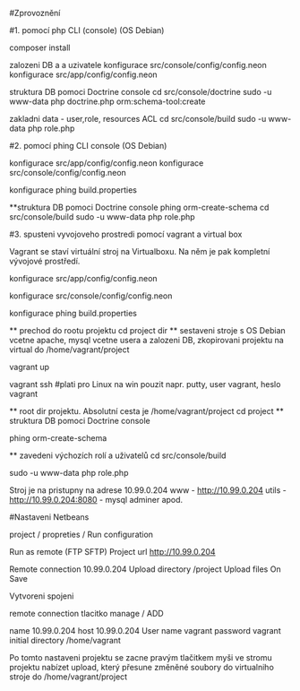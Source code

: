 #Zprovoznění



#1. pomocí php CLI (console) (OS Debian)

composer install

zalozeni  DB a a uzivatele
konfigurace src/console/config/config.neon
konfigurace src/app/config/config.neon

struktura DB pomoci Doctrine console
cd src/console/doctrine
sudo -u www-data php doctrine.php orm:schema-tool:create

zakladni data - user,role, resources ACL
cd src/console/build
sudo -u www-data php role.php

#2. pomocí phing CLI console (OS Debian)

konfigurace src/app/config/config.neon
konfigurace src/console/config/config.neon

konfigurace phing  build.properties

**struktura DB pomoci Doctrine console
phing orm-create-schema
cd src/console/build
sudo -u www-data php role.php

#3. spusteni vyvojoveho prostredi pomocí vagrant a virtual box

Vagrant se staví virtuální stroj na Virtualboxu.
Na něm je pak kompletní vývojové prostředí.

konfigurace src/app/config/config.neon

konfigurace src/console/config/config.neon

konfigurace phing  build.properties

** prechod do rootu projektu
cd project dir
** sestaveni stroje s OS Debian vcetne apache, mysql vcetne usera a zalozeni DB,  zkopirovani projektu na virtual do /home/vagrant/project

vagrant up

vagrant ssh #plati pro Linux na win pouzit napr. putty, user vagrant, heslo vagrant

** root dir projektu. Absolutní cesta je /home/vagrant/project
cd project
** struktura DB pomoci Doctrine console

phing orm-create-schema

** zavedeni výchozích rolí a uživatelů
cd src/console/build

sudo -u www-data php role.php

Stroj je na pristupny na adrese 10.99.0.204
www - http://10.99.0.204
utils - http://10.99.0.204:8080 - mysql adminer apod.

#Nastaveni Netbeans

project  / propreties / Run configuration

Run as remote (FTP SFTP)
Project url http://10.99.0.204

Remote connection 10.99.0.204
Upload directory /project
Upload files On Save

Vytvoreni spojeni

remote connection tlacitko manage / ADD

name 10.99.0.204
host 10.99.0.204
User name vagrant
password vagrant
initial directory /home/vagrant

Po tomto nastaveni projektu se zacne pravým tlačitkem myši ve stromu projektu nabízet upload,
který přesune změněné soubory do virtualniho stroje do /home/vagrant/project



